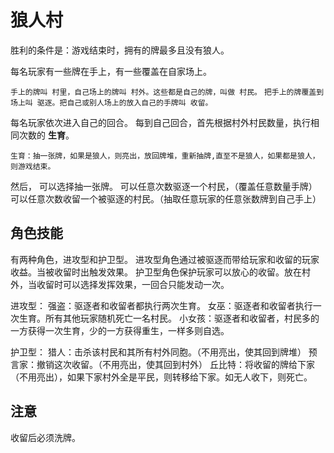 # 狼人村

胜利的条件是：游戏结束时，拥有的牌最多且没有狼人。

每名玩家有一些牌在手上，有一些覆盖在自家场上。

`手上的牌叫 村里，自己场上的牌叫 村外。这些都是自己的牌，叫做 村民。`
`把手上的牌覆盖到场上叫 驱逐。把自己或别人场上的放入自己的手牌叫 收留。`

每名玩家依次进入自己的回合。
每到自己回合，首先根据村外村民数量，执行相同次数的 **生育**。

`生育：抽一张牌，如果是狼人，则亮出，放回牌堆，重新抽牌,直至不是狼人，如果都是狼人，则游戏结束。`

然后，
可以选择抽一张牌。
可以任意次数驱逐一个村民，（覆盖任意数量手牌）
可以任意次数收留一个被驱逐的村民。（抽取任意玩家的任意张数牌到自己手上）

## 角色技能

有两种角色，进攻型和护卫型。
进攻型角色通过被驱逐而带给玩家和收留的玩家收益。当被收留时出触发效果。
护卫型角色保护玩家可以放心的收留。放在村外，当收留时可以选择发挥效果，一回合只能发动一次。

进攻型：
强盗：驱逐者和收留者都执行两次生育。
女巫：驱逐者和收留者执行一次生育。所有其他玩家随机死亡一名村民。
小女孩：驱逐者和收留者，村民多的一方获得一次生育，少的一方获得重生，一样多则自选。

护卫型：
猎人：击杀该村民和其所有村外同胞。（不用亮出，使其回到牌堆）
预言家：撤销这次收留。（不用亮出，使其回到村外）
丘比特：将收留的牌给下家（不用亮出），如果下家村外全是平民，则转移给下家。如无人收下，则死亡。

## 注意

收留后必须洗牌。
